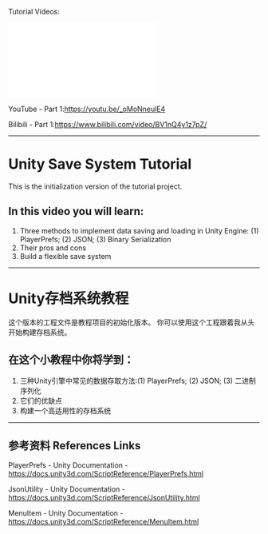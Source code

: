 Tutorial Videos: 
<iframe src="//player.bilibili.com/player.html?bvid=BV1nQ4y1z7pZ&page=1" scrolling="no" border="0" frameborder="no" framespacing="0" allowfullscreen="true"> </iframe>

YouTube - 
  Part 1:https://youtu.be/_oMoNneulE4
  
Bilibili - 
  Part 1:https://www.bilibili.com/video/BV1nQ4y1z7pZ/

-----------------------------------------------------------

# Unity Save System Tutorial
This is the initialization version of the tutorial project.

## In this video you will learn: 
1. Three methods to implement data saving and loading in Unity Engine: (1) PlayerPrefs; (2) JSON; (3) Binary Serialization
2. Their pros and cons
3. Build a flexible save system

-----------------------------------------------------------

# Unity存档系统教程
这个版本的工程文件是教程项目的初始化版本。
你可以使用这个工程跟着我从头开始构建存档系统。

## 在这个小教程中你将学到：
1. 三种Unity引擎中常见的数据存取方法:(1) PlayerPrefs; (2) JSON; (3) 二进制序列化
2. 它们的优缺点
3. 构建一个高适用性的存档系统

-----------------------------------------------------------

## 参考资料 References Links
PlayerPrefs - Unity Documentation -
https://docs.unity3d.com/ScriptReference/PlayerPrefs.html

JsonUtility - Unity Documentation - 
https://docs.unity3d.com/ScriptReference/JsonUtility.html

MenuItem - Unity Documentation -
https://docs.unity3d.com/ScriptReference/MenuItem.html
